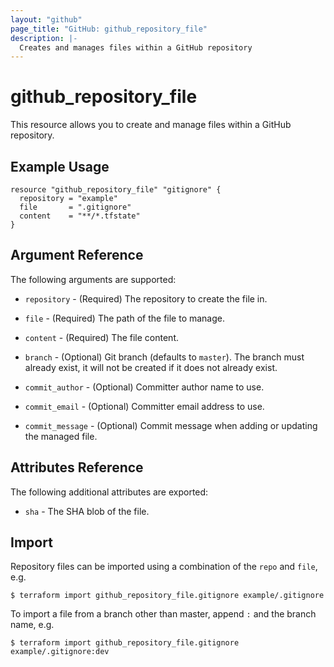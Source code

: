 ```yaml
---
layout: "github"
page_title: "GitHub: github_repository_file"
description: |-
  Creates and manages files within a GitHub repository
---
```


# github_repository_file

This resource allows you to create and manage files within a
GitHub repository.


## Example Usage

```hcl
resource "github_repository_file" "gitignore" {
  repository = "example"
  file       = ".gitignore"
  content    = "**/*.tfstate"
}
```


## Argument Reference

The following arguments are supported:

* `repository` - (Required) The repository to create the file in.

* `file` - (Required) The path of the file to manage.

* `content` - (Required) The file content.

* `branch` - (Optional) Git branch (defaults to `master`).
  The branch must already exist, it will not be created if it does not already exist.

* `commit_author` - (Optional) Committer author name to use.

* `commit_email` - (Optional) Committer email address to use.

* `commit_message` - (Optional) Commit message when adding or updating the managed file.


## Attributes Reference

The following additional attributes are exported:

* `sha` - The SHA blob of the file.


## Import

Repository files can be imported using a combination of the `repo` and `file`, e.g.

```
$ terraform import github_repository_file.gitignore example/.gitignore
```

To import a file from a branch other than master, append `:` and the branch name, e.g.

```
$ terraform import github_repository_file.gitignore example/.gitignore:dev
```
